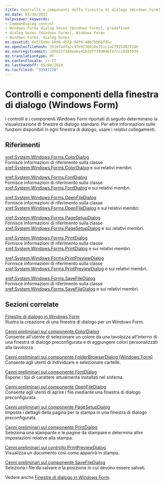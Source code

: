 ```yaml
---
title: Controlli e componenti della finestra di dialogo (Windows Form)
ms.date: 03/30/2017
helpviewer_keywords:
- CommonDialog control
- Windows Forms dialog boxes [Windows Forms], predefined
- dialog boxes [Windows Forms], Windows Forms
- Windows Forms, dialog boxes
ms.assetid: 6e5f5e9e-58d6-45f3-9df0-48b7bb6bfd5c
ms.openlocfilehash: 351efadfa2c97e9f36610e251c1a2f935d02514b
ms.sourcegitcommit: 3d5d33f384eeba41b2dff79d096f47ccc8d8f03d
ms.translationtype: MT
ms.contentlocale: it-IT
ms.lasthandoff: 05/04/2018
ms.locfileid: "33527210"
---
```

# <a name="dialog-box-controls-and-components-windows-forms"></a>Controlli e componenti della finestra di dialogo (Windows Form)
I controlli e i componenti Windows Form riportati di seguito determinano la visualizzazione di finestre di dialogo standard. Per altre informazioni sulle funzioni disponibili in ogni finestra di dialogo, usare i relativi collegamenti.  
  
## <a name="reference"></a>Riferimenti  
 <xref:System.Windows.Forms.ColorDialog>  
 Fornisce informazioni di riferimento sulla classe <xref:System.Windows.Forms.ColorDialog> e sui relativi membri.  
  
 <xref:System.Windows.Forms.FontDialog>  
 Fornisce informazioni di riferimento sulla classe <xref:System.Windows.Forms.FontDialog> e sui relativi membri.  
  
 <xref:System.Windows.Forms.OpenFileDialog>  
 Fornisce informazioni di riferimento sulla classe <xref:System.Windows.Forms.OpenFileDialog> e sui relativi membri.  
  
 <xref:System.Windows.Forms.PageSetupDialog>  
 Fornisce informazioni di riferimento sulla classe <xref:System.Windows.Forms.PageSetupDialog> e sui relativi membri.  
  
 <xref:System.Windows.Forms.PrintDialog>  
 Fornisce informazioni di riferimento sulla classe <xref:System.Windows.Forms.PrintDialog> e sui relativi membri.  
  
 <xref:System.Windows.Forms.PrintPreviewDialog>  
 Fornisce informazioni di riferimento sulla classe <xref:System.Windows.Forms.PrintPreviewDialog> e sui relativi membri.  
  
 <xref:System.Windows.Forms.SaveFileDialog>  
 Fornisce informazioni di riferimento sulla classe <xref:System.Windows.Forms.SaveFileDialog> e sui relativi membri.  
  
## <a name="related-sections"></a>Sezioni correlate  
 [Finestre di dialogo in Windows Form](../../../../docs/framework/winforms/dialog-boxes-in-windows-forms.md)  
 Illustra la creazione di una finestra di dialogo per un Windows Form.  
  
 [Cenni preliminari sul componente ColorDialog](../../../../docs/framework/winforms/controls/colordialog-component-overview-windows-forms.md)  
 Consente all'utente di selezionare un colore da una tavolozza all'interno di una finestra di dialogo preconfigurata e di aggiungere colori personalizzati alla tavolozza.  
  
 [Cenni preliminari sul componente FolderBrowserDialog (Windows Form)](../../../../docs/framework/winforms/controls/folderbrowserdialog-component-overview-windows-forms.md)  
 Consente agli utenti di individuare e selezionare cartelle.  
  
 [Cenni preliminari sul componente FontDialog](../../../../docs/framework/winforms/controls/fontdialog-component-overview-windows-forms.md)  
 Espone i tipi di carattere attualmente installati nel sistema.  
  
 [Cenni preliminari sul componente OpenFileDialog](../../../../docs/framework/winforms/controls/openfiledialog-component-overview-windows-forms.md)  
 Consente agli utenti di aprire i file mediante una finestra di dialogo preconfigurata.  
  
 [Cenni preliminari sul componente PageSetupDialog](../../../../docs/framework/winforms/controls/pagesetupdialog-component-overview-windows-forms.md)  
 Imposta i dettagli della pagina per la stampa in una finestra di dialogo preconfigurata.  
  
 [Cenni preliminari sul componente PrintDialog](../../../../docs/framework/winforms/controls/printdialog-component-overview-windows-forms.md)  
 Seleziona una stampante e le pagine da stampare e determina altre impostazioni relative alla stampa.  
  
 [Cenni preliminari sul controllo PrintPreviewDialog](../../../../docs/framework/winforms/controls/printpreviewdialog-control-overview-windows-forms.md)  
 Visualizza un documento così come apparirà in stampa.  
  
 [Cenni preliminari sul componente SaveFileDialog](../../../../docs/framework/winforms/controls/savefiledialog-component-overview-windows-forms.md)  
 Seleziona i file da salvare e la posizione in cui devono essere salvati.  
  
 Vedere anche [Finestre di dialogo in Windows Form](http://msdn.microsoft.com/library/2chz8edb\(v=vs.110\)).
